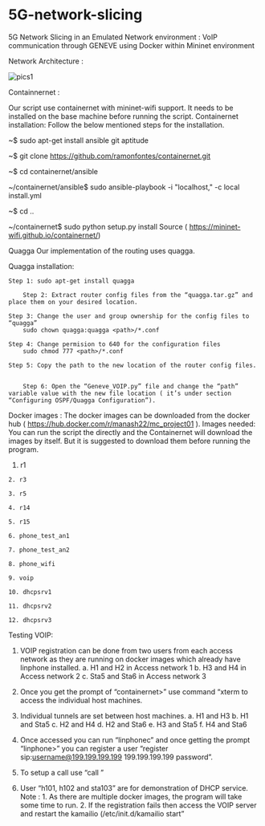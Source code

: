 # 5G-network-slicing
5G Network Slicing in an Emulated Network environment : VoIP communication through GENEVE using Docker within Mininet environment

Network Architecture :



![pics1](https://user-images.githubusercontent.com/57104937/149930730-029bb773-becc-4434-b214-bcb5e9a4c0f0.png)

Containnernet :

Our script use containernet with mininet-wifi support. It needs to be installed on the base machine before running the script.
Containernet installation:
Follow the below mentioned steps for the installation.

~$ sudo apt-get install ansible git aptitude

~$ git clone https://github.com/ramonfontes/containernet.git

~$ cd containernet/ansible

~/containernet/ansible$ sudo ansible-playbook -i "localhost," -c local install.yml

~$ cd ..

~/containernet$ sudo python setup.py install
	Source ( https://mininet-wifi.github.io/containernet/)

Quagga
Our implementation of the routing uses quagga. 

Quagga installation: 
	
	Step 1: sudo apt-get install quagga

        Step 2: Extract router config files from the “quagga.tar.gz” and place them on your desired location.
	
	Step 3: Change the user and group ownership for the config files to “quagga”
		sudo chown quagga:quagga <path>/*.conf
	
	Step 4: Change permision to 640 for the configuration files
		sudo chmod 777 <path>/*.conf
	
	Step 5: Copy the path to the new location of the router config files.


        Step 6: Open the “Geneve_VOIP.py” file and change the “path” variable value with the new file location ( it’s under section “Configuring OSPF/Quagga Configuration”).

Docker images :
The docker images can be downloaded from the docker hub  ( https://hub.docker.com/r/manash22/mc_project01 ).
Images needed: 
You can run the script the directly and the Containernet will download the images by itself. But it is suggested to download them before running the program.
   
   1. r1
    
    2. r3
    
    3. r5
    
    4. r14
    
    5. r15
    
    6. phone_test_an1
    
    7. phone_test_an2
    
    8. phone_wifi
    
    9. voip
    
    10. dhcpsrv1
    
    11. dhcpsrv2
    
    12. dhcpsrv3
Testing VOIP:
   
   1. VOIP registration can be done from two users from each access network as they are running on docker images which already have linphone installed.
        a. H1 and H2 in Access network 1
        b. H3 and H4 in Access network 2
        c. Sta5 and Sta6 in Access network 3
   
   2. Once you get the prompt of “containernet>” use command “xterm <host> to access the individual host machines.
   
   3. Individual tunnels are set between host machines.
        a. H1 and H3
        b. H1 and Sta5
        c. H2 and H4
        d. H2 and Sta6
        e. H3 and Sta5
        f. H4 and Sta6
   
   4. Once accessed you can run “linphonec” and once getting the prompt “linphone>” you can register a user “register sip:username@199.199.199.199 199.199.199.199 password”.
    
   5. To setup a call use “call <username>”
    
   6. User “h101, h102 and sta103” are for demonstration of DHCP service.
Note : 
    1. As there are multiple docker images, the program will take some time to run.
    2. If the registration fails then access the VOIP server and restart the kamailio (/etc/init.d/kamailio start”

